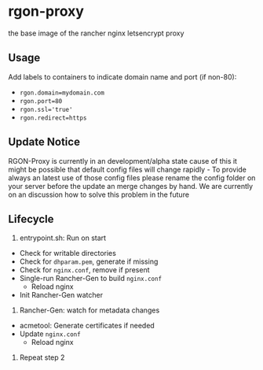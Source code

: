# rgon-proxy
the base image of the rancher nginx letsencrypt proxy

## Usage

Add labels to containers to indicate domain name and port (if non-80):

- `rgon.domain=mydomain.com`
- `rgon.port=80`
- `rgon.ssl='true'`
- `rgon.redirect=https`

## Update Notice
RGON-Proxy is currently in an development/alpha state cause of this it might be possible that default config files will change rapidly - To provide always an latest use of those config files please rename the config folder on your server before the update an merge changes by hand. We are currently on an discussion how to solve this problem in the future

## Lifecycle

1. entrypoint.sh: Run on start
  - Check for writable directories
  - Check for `dhparam.pem`, generate if missing
  - Check for `nginx.conf`, remove if present
  - Single-run Rancher-Gen to build `nginx.conf`
    - Reload nginx
  - Init Rancher-Gen watcher
1. Rancher-Gen: watch for metadata changes
  - acmetool: Generate certificates if needed
  - Update `nginx.conf`
    - Reload nginx
1. Repeat step 2
